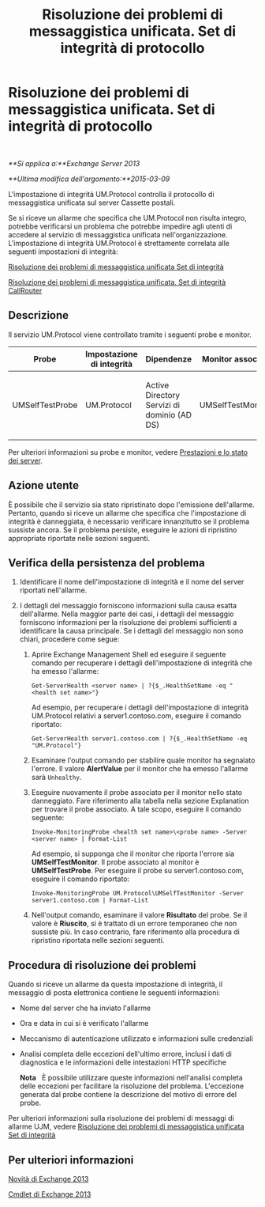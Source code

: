 ﻿---
title: Risoluzione dei problemi di messaggistica unificata. Set di integrità di protocollo
TOCTitle: Risoluzione dei problemi di messaggistica unificata. Set di integrità di protocollo
ms:assetid: 8dd9a16f-77a1-4a8d-aea4-5e96ab922dd4
ms:mtpsurl: https://technet.microsoft.com/it-it/library/ms.exch.scom.um.protocol(v=EXCHG.150)
ms:contentKeyID: 53275537
ms.date: 03/07/2017
mtps_version: v=EXCHG.150
ms.translationtype: MT
---

# Risoluzione dei problemi di messaggistica unificata. Set di integrità di protocollo

 

_**Si applica a:**Exchange Server 2013_

_**Ultima modifica dell'argomento:**2015-03-09_

L'impostazione di integrità UM.Protocol controlla il protocollo di messaggistica unificata sul server Cassette postali.

Se si riceve un allarme che specifica che UM.Protocol non risulta integro, potrebbe verificarsi un problema che potrebbe impedire agli utenti di accedere al servizio di messaggistica unificata nell'organizzazione. L'impostazione di integrità UM.Protocol è strettamente correlata alle seguenti impostazioni di integrità:

[Risoluzione dei problemi di messaggistica unificata Set di integrità](troubleshooting-um-health-set.md)

[Risoluzione dei problemi di messaggistica unificata. Set di integrità CallRouter](troubleshooting-um-callrouter-health-set.md)

## Descrizione

Il servizio UM.Protocol viene controllato tramite i seguenti probe e monitor.


<table>
<colgroup>
<col style="width: 25%" />
<col style="width: 25%" />
<col style="width: 25%" />
<col style="width: 25%" />
</colgroup>
<thead>
<tr class="header">
<th>Probe</th>
<th>Impostazione di integrità</th>
<th>Dipendenze</th>
<th>Monitor associati</th>
</tr>
</thead>
<tbody>
<tr class="odd">
<td><p>UMSelfTestProbe</p></td>
<td><p>UM.Protocol</p></td>
<td><p>Active Directory Servizi di dominio (AD DS)</p></td>
<td><p>UMSelfTestMonitor</p></td>
</tr>
</tbody>
</table>


Per ulteriori informazioni su probe e monitor, vedere [Prestazioni e lo stato dei server](https://technet.microsoft.com/it-it/library/jj150551\(v=exchg.150\)).

## Azione utente

È possibile che il servizio sia stato ripristinato dopo l'emissione dell'allarme. Pertanto, quando si riceve un allarme che specifica che l'impostazione di integrità è danneggiata, è necessario verificare innanzitutto se il problema sussiste ancora. Se il problema persiste, eseguire le azioni di ripristino appropriate riportate nelle sezioni seguenti.

## Verifica della persistenza del problema

1.  Identificare il nome dell'impostazione di integrità e il nome del server riportati nell'allarme.

2.  I dettagli del messaggio forniscono informazioni sulla causa esatta dell'allarme. Nella maggior parte dei casi, i dettagli del messaggio forniscono informazioni per la risoluzione dei problemi sufficienti a identificare la causa principale. Se i dettagli del messaggio non sono chiari, procedere come segue:
    
    1.  Aprire Exchange Management Shell ed eseguire il seguente comando per recuperare i dettagli dell'impostazione di integrità che ha emesso l'allarme:
        
            Get-ServerHealth <server name> | ?{$_.HealthSetName -eq "<health set name>"}
        
        Ad esempio, per recuperare i dettagli dell'impostazione di integrità UM.Protocol relativi a server1.contoso.com, eseguire il comando riportato:
        
            Get-ServerHealth server1.contoso.com | ?{$_.HealthSetName -eq "UM.Protocol"}
    
    2.  Esaminare l'output comando per stabilire quale monitor ha segnalato l'errore. Il valore **AlertValue** per il monitor che ha emesso l'allarme sarà `Unhealthy`.
    
    3.  Eseguire nuovamente il probe associato per il monitor nello stato danneggiato. Fare riferimento alla tabella nella sezione Explanation per trovare il probe associato. A tale scopo, eseguire il comando seguente:
        
            Invoke-MonitoringProbe <health set name>\<probe name> -Server <server name> | Format-List
        
        Ad esempio, si supponga che il monitor che riporta l'errore sia **UMSelfTestMonitor**. Il probe associato al monitor è **UMSelfTestProbe**. Per eseguire il probe su server1.contoso.com, eseguire il comando riportato:
        
            Invoke-MonitoringProbe UM.Protocol\UMSelfTestMonitor -Server server1.contoso.com | Format-List
    
    4.  Nell'output comando, esaminare il valore **Risultato** del probe. Se il valore è **Riuscito**, si è trattato di un errore temporaneo che non sussiste più. In caso contrario, fare riferimento alla procedura di ripristino riportata nelle sezioni seguenti.

## Procedura di risoluzione dei problemi

Quando si riceve un allarme da questa impostazione di integrità, il messaggio di posta elettronica contiene le seguenti informazioni:

  - Nome del server che ha inviato l'allarme

  - Ora e data in cui si è verificato l'allarme

  - Meccanismo di autenticazione utilizzato e informazioni sulle credenziali

  - Analisi completa delle eccezioni dell'ultimo errore, inclusi i dati di diagnostica e le informazioni delle intestazioni HTTP specifiche
    
    **Nota**   È possibile utilizzare queste informazioni nell'analisi completa delle eccezioni per facilitare la risoluzione del problema. L'eccezione generata dal probe contiene la descrizione del motivo di errore del probe.

Per ulteriori informazioni sulla risoluzione dei problemi di messaggi di allarme UJM, vedere [Risoluzione dei problemi di messaggistica unificata Set di integrità](troubleshooting-um-health-set.md)

## Per ulteriori informazioni

[Novità di Exchange 2013](https://technet.microsoft.com/it-it/library/jj150540\(v=exchg.150\))

[Cmdlet di Exchange 2013](https://technet.microsoft.com/it-it/library/bb124413\(v=exchg.150\))

